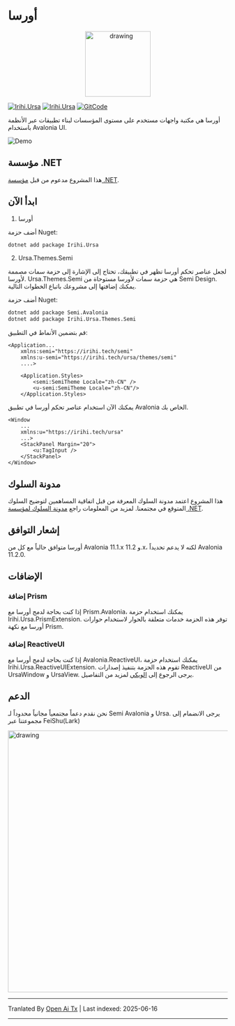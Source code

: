 # أورسا

<p align="center">
    <img src="https://raw.githubusercontent.com/irihitech/Ursa.Avalonia/main/assets/Ursa.svg" alt="drawing" width="150" />
</p>

[![Irihi.Ursa](https://img.shields.io/nuget/v/Irihi.Ursa.svg?color=red&style=flat-square)](https://www.nuget.org/packages/Irihi.Ursa/)
[![Irihi.Ursa](https://img.shields.io/nuget/dt/Irihi.Ursa.svg?style=flat-square)](https://www.nuget.org/packages/Irihi.Ursa/)
[![GitCode](https://gitcode.com/IRIHI_Technology/Ursa.Avalonia/star/badge.svg)](https://gitcode.com/IRIHI_Technology/Ursa.Avalonia)

أورسا هي مكتبة واجهات مستخدم على مستوى المؤسسات لبناء تطبيقات عبر الأنظمة باستخدام Avalonia UI.

![Demo](https://raw.githubusercontent.com/irihitech/Ursa.Avalonia/main/assets/dark-demo.jpg)

## مؤسسة .NET

هذا المشروع مدعوم من قبل [مؤسسة .NET](https://dotnetfoundation.org).

## ابدأ الآن

1. أورسا

أضف حزمة Nuget:
```bash
dotnet add package Irihi.Ursa
```

2. Ursa.Themes.Semi

لجعل عناصر تحكم أورسا تظهر في تطبيقك، تحتاج إلى الإشارة إلى حزمة سمات مصممة لأورسا.
Ursa.Themes.Semi هي حزمة سمات لأورسا مستوحاة من Semi Design. يمكنك إضافتها إلى مشروعك باتباع الخطوات التالية.

أضف حزمة Nuget:
```bash
dotnet add package Semi.Avalonia
dotnet add package Irihi.Ursa.Themes.Semi
```

قم بتضمين الأنماط في التطبيق:
```xaml
<Application...
    xmlns:semi="https://irihi.tech/semi"
    xmlns:u-semi="https://irihi.tech/ursa/themes/semi"
    ....>

    <Application.Styles>
        <semi:SemiTheme Locale="zh-CN" />
        <u-semi:SemiTheme Locale="zh-CN"/>
    </Application.Styles>
```

يمكنك الآن استخدام عناصر تحكم أورسا في تطبيق Avalonia الخاص بك.
```xaml
<Window
    ...
    xmlns:u="https://irihi.tech/ursa"
    ...>
    <StackPanel Margin="20">
        <u:TagInput />
    </StackPanel>
</Window>
```

## مدونة السلوك

هذا المشروع اعتمد مدونة السلوك المعرفة من قبل اتفاقية المساهمين لتوضيح السلوك المتوقع في مجتمعنا.
لمزيد من المعلومات راجع [مدونة السلوك لمؤسسة .NET](https://dotnetfoundation.org/code-of-conduct).

## إشعار التوافق
أورسا متوافق حالياً مع كل من Avalonia 11.1.x و 11.2.x، لكنه لا يدعم تحديداً Avalonia 11.2.0.

## الإضافات

### إضافة Prism
إذا كنت بحاجة لدمج أورسا مع Prism.Avalonia، يمكنك استخدام حزمة Irihi.Ursa.PrismExtension. توفر هذه الحزمة خدمات متعلقة بالحوار لاستخدام حوارات أورسا مع نكهة Prism.

### إضافة ReactiveUI
إذا كنت بحاجة لدمج أورسا مع Avalonia.ReactiveUI، يمكنك استخدام حزمة Irihi.Ursa.ReactiveUIExtension. تقوم هذه الحزمة بتنفيذ إصدارات ReactiveUI من UrsaWindow و UrsaView. يرجى الرجوع إلى [الويكي](https://github.com/irihitech/Ursa.Avalonia/wiki/Ursa-ReactiveUI-extension) لمزيد من التفاصيل.

## الدعم

نحن نقدم دعماً مجتمعياً مجانياً محدوداً لـ Semi Avalonia و Ursa. يرجى الانضمام إلى مجموعتنا عبر FeiShu(Lark)

<p>
    <img src="https://raw.githubusercontent.com/irihitech/Ursa.Avalonia/main/assets/community-support.png" alt="drawing" width="600" />
</p>

---

Tranlated By [Open Ai Tx](https://github.com/OpenAiTx/OpenAiTx) | Last indexed: 2025-06-16

---